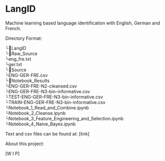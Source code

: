 # LangID
Machine learning based language identification with English, German and French.

Directory Format:

└📂LangID  
 └📁Raw_Source  
  └eng_fre.txt  
  └ger.txt  
 └📁Source  
  └ENG-GER-FRE.csv  
 └📁Notebook_Results  
  └ENG-GER-FRE-N2-cleansed.csv  
  └ENG-GER-FRE-N3-bin-informative.csv  
  └TEST-ENG-GER-FRE-N3-bin-informative.csv  
  └TRAIN-ENG-GER-FRE-N3-bin-informative.csv  
 └Notebook_1_Read_and_Combine.ipynb  
 └Notebook_2_Cleanse.ipynb  
 └Notebook_3_Feature_Engineering_and_Selection.ipynb  
 └Notebook_4_Naive_Bayes.ipynb  
   
  
Text and csv files can be found at: [link]

About this project:

[W I P]

